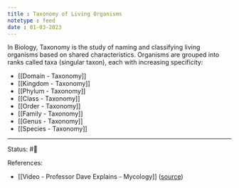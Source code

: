 ```yaml
---
title : Taxonomy of Living Organisms
notetype : feed
date : 01-03-2023
---
```


In Biology, Taxonomy is the study of naming and classifying living organisms based on shared characteristics. Organisms are grouped into ranks called taxa (singular taxon), each with increasing specificity:

- [[Domain - Taxonomy]]
- [[Kingdom - Taxonomy]]
- [[Phylum - Taxonomy]]
- [[Class - Taxonomy]]
- [[Order - Taxonomy]]
- [[Family - Taxonomy]]
- [[Genus - Taxonomy]]
- [[Species - Taxonomy]]


-----

Status: #🌱 

References:
- [[Video - Professor Dave Explains - Mycology]] ([source](https://www.youtube.com/watch?v=wqKNm_evkYA&list=PLybg94GvOJ9Hyyv_MD2Y7OPFxhnrKFsD6&ab_channel=ProfessorDaveExplains))
